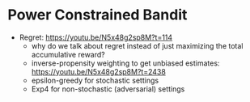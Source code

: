 # Power Constrained Bandit

* Regret: <https://youtu.be/N5x48g2sp8M?t=114>
  * why do we talk about regret instead of just maximizing the total accumulative reward?
  * inverse-propensity weighting to get unbiased estimates: <https://youtu.be/N5x48g2sp8M?t=2438>
  * epsilon-greedy for stochastic settings
  * Exp4 for non-stochastic (adversarial) settings
  

